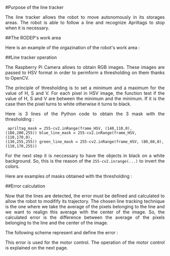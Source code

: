 #Purpose of the line tracker

<p align = justify>The line tracker allows the robot to move autonomously in its storages areas. The robot is able to follow a line and recognize Apriltags to stop when it is necessary.</p>

##The RODEP's work area

<p align = justify>Here is an example of the orgazination of the robot's work area :<br/></p>


##Line tracker operation

<p align = justify>The Raspberry Pi Camera allows to obtain RGB images. These images are passed to HSV format in order to permform a thresholding on them thanks to OpenCV.</p>

<p align = justify>The principle of thresholding is to set a minimum and a maximum for the value of H, S and V. For each pixel in HSV image, the function test if the value of H, S and V are between the minimum and the minimum. If it is the case then the pixel turns to white otherwise it turns to black.</p>

<p align = justify>Here is 3 lines of the Python code to obtain the 3 mask with the thresholding :<br/></p>

<code> apriltag\_mask = 255-cv2.inRange(frame\_HSV, (140,110,0), (180,200,255)) 
blue\_line\_mask = 255-cv2.inRange(frame\_HSV, (110,170,0), (130,255,255)) 
green\_line\_mask = 255-cv2.inRange(frame\_HSV, (80,60,0), (110,170,255)) </code>

<p align = justify>For the next step it is neccessary to have the objects in black on a white background. So, this is the reason of the <code>255-cv2.inrange(...)</code> to invert the colors.</p>

<p align = justify>Here are examples of masks obtained with the thresholding :<br/></p>

##Error calculation

<p align = justify>Now that the lines are detected, the error must be defined and calculated to allow the robot to modifify its trajectory. The chosen line tracking technique is the one where we take the average of the pixels belonging to the line and we want to realign this average with the center of the image. So, the calculated error is the difference between the average of the pixels belonging to the line and the center of the image.<br/></p>

<p align = justify>The following scheme represent and define the error :<br/></p>

<p align = justify>This error is used for the motor control. The operation of the motor control is explained on the next page.<br/></p>

